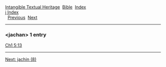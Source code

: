 [Intangible Textual Heritage](../../index)  [Bible](../index) 
[Index](index)   
[j Index](_j_)  
  [Previous](c06029)  [Next](c06031) 

------------------------------------------------------------------------

### &lt;jachan&gt; 1 entry

[Ch1 5:13](../kjv/ch1005.htm#013)  

------------------------------------------------------------------------

[Next: jachin (8)](c06031)
